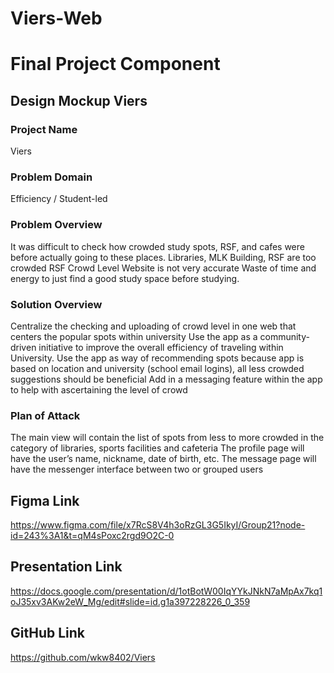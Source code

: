 # Viers-Web

# Final Project Component

## Design Mockup Viers

### Project Name
Viers

### Problem Domain
Efficiency / Student-led

### Problem Overview
It was difficult to check how crowded study spots, RSF, and cafes were before actually going to these places.
Libraries, MLK Building, RSF are too crowded
RSF Crowd Level Website is not very accurate
Waste of time and energy to just find a good study space before studying.

### Solution Overview
Centralize the checking and uploading of crowd level in one web that centers the popular spots within university
Use the app as a community-driven initiative to improve the overall efficiency of traveling within University.
Use the app as way of recommending spots because app is based on location and university (school email logins), all less crowded suggestions should be beneficial
Add in a messaging feature within the app to help with ascertaining the level of crowd

### Plan of Attack
The main view will contain the list of spots from less to more crowded in the category of libraries, sports facilities and cafeteria
The profile page will have the user’s name, nickname, date of birth, etc.
The message page will have the messenger interface between two or grouped users

## Figma Link
https://www.figma.com/file/x7RcS8V4h3oRzGL3G5IkyI/Group21?node-id=243%3A1&t=qM4sPoxc2rgd9O2C-0

## Presentation Link 
https://docs.google.com/presentation/d/1otBotW00IqYYkJNkN7aMpAx7kq1oJ35xv3AKw2eW_Mg/edit#slide=id.g1a397228226_0_359

## GitHub Link
https://github.com/wkw8402/Viers
